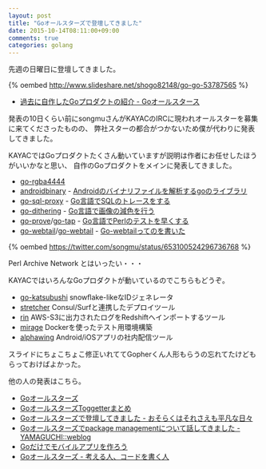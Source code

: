 ```yaml
---
layout: post
title: "Goオールスターズで登壇してきました"
date: 2015-10-14T08:11:00+09:00
comments: true
categories: golang
---
```


先週の日曜日に登壇してきました。

{% oembed http://www.slideshare.net/shogo82148/go-go-53787565 %}

- [過去に自作したGoプロダクトの紹介 - Goオールスタース](http://www.slideshare.net/shogo82148/go-go-53787565)

<!-- More -->

発表の10日くらい前にsongmuさんがKAYACのIRCに現われオールスターを募集に来てくださったものの、
弊社スターの都合がつかないため僕が代わりに発表してきました。

KAYACではGoプロダクトたくさん動いていますが説明は作者にお任せしたほうがいいかなと思い、
自作のGoプロダクトをメインに発表してきました。

- [go-rgba4444](https://github.com/shogo82148/go-rgba4444)
- [androidbinary](https://github.com/shogo82148/androidbinary) - [Androidのバイナリファイルを解析するgoのライブラリ](http://shogo82148.github.io/blog/2014/05/07/androidbinary/)
- [go-sql-proxy](https://github.com/shogo82148/go-sql-proxy) - [Go言語でSQLのトレースをする](http://shogo82148.github.io/blog/2015/05/13/golang-sql-proxy/)
- [go-dithering](https://github.com/shogo82148/go-dithering) - [Go言語で画像の減色を行う](http://shogo82148.github.io/blog/2015/04/25/quantize-image-in-golang/)
- [go-prove](https://github.com/shogo82148/go-prove)/[go-tap](https://github.com/shogo82148/go-tap) - [Go言語でPerlのテストを早くする](http://shogo82148.github.io/blog/2015/09/19/faster-perl-test-with-go-lang/)
- [go-webtail](https://github.com/shogo82148/go-webtail)/[go-webtail](https://github.com/shogo82148/go-tail) - [Go-webtailってのを書いた](http://shogo82148.github.io/blog/2015/06/21/go-webtail/)

{% oembed https://twitter.com/songmu/status/653100524296736768 %}

Perl Archive Network とはいったい・・・

KAYACではいろんなGoプロダクトが動いているのでこちらもどうぞ。

- [go-katsubushi](https://github.com/kayac/go-katsubushi) snowﬂake-likeなIDジェネレータ
- [stretcher](https://github.com/fujiwara/stretcher) Consul/Surfと連携したデプロイツール
- [rin](https://github.com/fujiwara/Rin) AWS-S3に出力されたログをRedshiftへインポートするツール
- [mirage](https://github.com/acidlemon/mirage) Dockerを使ったテスト用環境構築
- [alphawing](https://github.com/kayac/alphawing) Android/iOSアプリの社内配信ツール

スライドにちょこちょこ修正いれててGopherくん人形もらうの忘れてたけどもらっておけばよかった。

他の人の発表はこちら。

- [Goオールスターズ](http://eventdots.jp/event/571126)
- [GoオールスターズToggetterまとめ](http://togetter.com/li/885585)
- [Goオールスターズで登壇してきました - おそらくはそれさえも平凡な日々](http://www.songmu.jp/riji/entry/2015-10-12-go-all-stars.html)
- [Goオールスターズでpackage managementについて話してきました - YAMAGUCHI::weblog](http://ymotongpoo.hatenablog.com/entry/2015/10/13/104247)
- [Goだけでモバイルアプリを作ろう](http://www.slideshare.net/takuyaueda967/go-53785408)
- [Goオールスターズ - 考える人、コードを書く人](http://bokko.hatenablog.com/entry/2015/10/12/151641)

